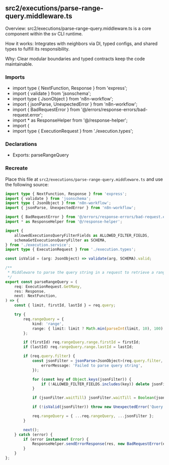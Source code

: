 ## src2/executions/parse-range-query.middleware.ts

Overview: src2/executions/parse-range-query.middleware.ts is a core component within the sv CLI runtime.

How it works: Integrates with neighbors via DI, typed configs, and shared types to fulfill its responsibility.

Why: Clear modular boundaries and typed contracts keep the code maintainable.

### Imports

- import type { NextFunction, Response } from 'express';
- import { validate } from 'jsonschema';
- import type { JsonObject } from 'n8n-workflow';
- import { jsonParse, UnexpectedError } from 'n8n-workflow';
- import { BadRequestError } from '@/errors/response-errors/bad-request.error';
- import * as ResponseHelper from '@/response-helper';
- import {
- import type { ExecutionRequest } from './execution.types';

### Declarations

- Exports: parseRangeQuery

### Recreate

Place this file at `src2/executions/parse-range-query.middleware.ts` and use the following source:

```ts
import type { NextFunction, Response } from 'express';
import { validate } from 'jsonschema';
import type { JsonObject } from 'n8n-workflow';
import { jsonParse, UnexpectedError } from 'n8n-workflow';

import { BadRequestError } from '@/errors/response-errors/bad-request.error';
import * as ResponseHelper from '@/response-helper';

import {
	allowedExecutionsQueryFilterFields as ALLOWED_FILTER_FIELDS,
	schemaGetExecutionsQueryFilter as SCHEMA,
} from './execution.service';
import type { ExecutionRequest } from './execution.types';

const isValid = (arg: JsonObject) => validate(arg, SCHEMA).valid;

/**
 * Middleware to parse the query string in a request to retrieve a range of execution summaries.
 */
export const parseRangeQuery = (
	req: ExecutionRequest.GetMany,
	res: Response,
	next: NextFunction,
) => {
	const { limit, firstId, lastId } = req.query;

	try {
		req.rangeQuery = {
			kind: 'range',
			range: { limit: limit ? Math.min(parseInt(limit, 10), 100) : 20 },
		};

		if (firstId) req.rangeQuery.range.firstId = firstId;
		if (lastId) req.rangeQuery.range.lastId = lastId;

		if (req.query.filter) {
			const jsonFilter = jsonParse<JsonObject>(req.query.filter, {
				errorMessage: 'Failed to parse query string',
			});

			for (const key of Object.keys(jsonFilter)) {
				if (!ALLOWED_FILTER_FIELDS.includes(key)) delete jsonFilter[key];
			}

			if (jsonFilter.waitTill) jsonFilter.waitTill = Boolean(jsonFilter.waitTill);

			if (!isValid(jsonFilter)) throw new UnexpectedError('Query does not match schema');

			req.rangeQuery = { ...req.rangeQuery, ...jsonFilter };
		}

		next();
	} catch (error) {
		if (error instanceof Error) {
			ResponseHelper.sendErrorResponse(res, new BadRequestError(error.message));
		}
	}
};

```
